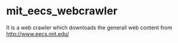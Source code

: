 # mit_eecs_webcrawler
It is a web crawler which downloads the generall web content from http://www.eecs.mit.edu/
